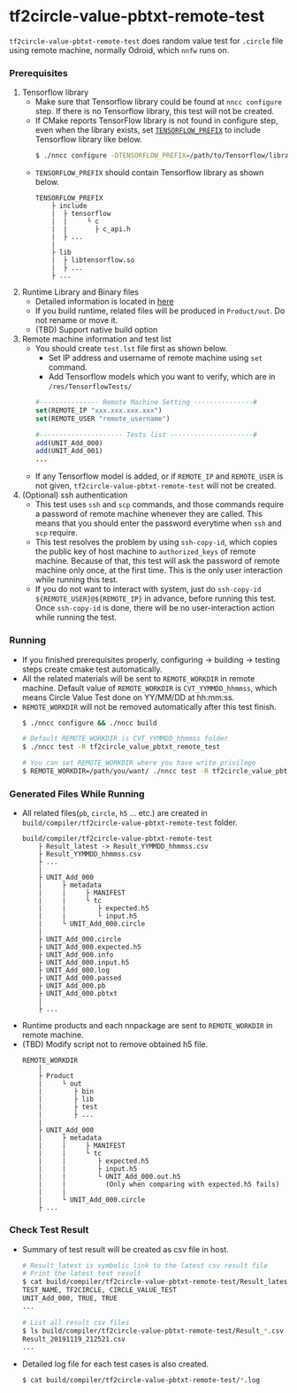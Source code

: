 # tf2circle-value-pbtxt-remote-test

`tf2circle-value-pbtxt-remote-test` does random value test for `.circle` file using remote machine, normally Odroid, which `nnfw` runs on.

### Prerequisites

1. Tensorflow library
    - Make sure that Tensorflow library could be found at `nncc configure` step. If there is no Tensorflow library, this test will not be created.
    - If CMake reports TensorFlow library is not found in configure step, even when the library exists, set [`TENSORFLOW_PREFIX`](../../infra/cmake/packages/TensorFlowConfig.cmake#1) to include Tensorflow library like below.
        ```sh
        $ ./nncc configure -DTENSORFLOW_PREFIX=/path/to/Tensorflow/library
        ```
    - `TENSORFLOW_PREFIX` should contain Tensorflow library as shown below.
        ```
        TENSORFLOW_PREFIX
            ├ include
            |  ├ tensorflow
            |  |     └ c
            |  |       ├ c_api.h
            |  ├ ...
            |
            ├ lib
            |  ├ libtensorflow.so
            |  ├ ...
            ├ ...
        ```
1. Runtime Library and Binary files
    - Detailed information is located in [here](../../docs/nnfw/howto/CrossBuildForArm.md)
    - If you build runtime, related files will be produced in `Product/out`. Do not rename or move it.
    - (TBD) Support native build option
1. Remote machine information and test list
    - You should create `test.lst` file first as shown below.
        - Set IP address and username of remote machine using `set` command.
        - Add Tensorflow models which you want to verify, which are in `/res/TensorflowTests/`
        ```cmake
        #--------------- Remote Machine Setting ---------------#
        set(REMOTE_IP "xxx.xxx.xxx.xxx")
        set(REMOTE_USER "remote_username")

        #--------------------- Tests list ---------------------#
        add(UNIT_Add_000)
        add(UNIT_Add_001)
        ...
        ```
    - If any Tensorflow model is added, or if `REMOTE_IP` and `REMOTE_USER` is not given, `tf2circle-value-pbtxt-remote-test` will not be created.
1. (Optional) ssh authentication
    - This test uses `ssh` and `scp` commands, and those commands require a password of remote machine whenever they are called. This means that you should enter the password everytime when `ssh` and `scp` require.
    - This test resolves the problem by using `ssh-copy-id`, which copies the public key of host machine to `authorized_keys` of remote machine. Because of that, this test will ask the password of remote machine only once, at the first time. This is the only user interaction while running this test.
    - If you do not want to interact with system, just do `ssh-copy-id ${REMOTE_USER}@${REMOTE_IP}` in advance, before running this test. Once `ssh-copy-id` is done, there will be no user-interaction action while running the test.

### Running

- If you finished prerequisites properly, configuring -> building -> testing steps create cmake test automatically.
- All the related materials will be sent to `REMOTE_WORKDIR` in remote machine. Default value of `REMOTE_WORKDIR` is `CVT_YYMMDD_hhmmss`, which means Circle Value Test done on YY/MM/DD at hh:mm:ss.
- `REMOTE_WORKDIR` will not be removed automatically after this test finish.
    ```sh
    $ ./nncc configure && ./nncc build

    # Default REMOTE_WORKDIR is CVT_YYMMDD_hhmmss folder
    $ ./nncc test -R tf2circle_value_pbtxt_remote_test

    # You can set REMOTE_WORKDIR where you have write privilege
    $ REMOTE_WORKDIR=/path/you/want/ ./nncc test -R tf2circle_value_pbtxt_remote_test
    ```

### Generated Files While Running

- All related files(`pb`, `circle`, `h5` ... etc.) are created in `build/compiler/tf2circle-value-pbtxt-remote-test` folder.
    ```
    build/compiler/tf2circle-value-pbtxt-remote-test
        ├ Result_latest -> Result_YYMMDD_hhmmss.csv
        ├ Result_YYMMDD_hhmmss.csv
        ├ ...
        |
        ├ UNIT_Add_000
        |     ├ metadata
        |     |     ├ MANIFEST
        |     |     └ tc
        |     |        ├ expected.h5
        |     |        └ input.h5
        |     └ UNIT_Add_000.circle
        |
        ├ UNIT_Add_000.circle
        ├ UNIT_Add_000.expected.h5
        ├ UNIT_Add_000.info
        ├ UNIT_Add_000.input.h5
        ├ UNIT_Add_000.log
        ├ UNIT_Add_000.passed
        ├ UNIT_Add_000.pb
        ├ UNIT_Add_000.pbtxt
        |
        ├ ...
    ```
- Runtime products and each nnpackage are sent to `REMOTE_WORKDIR` in remote machine.
- (TBD) Modify script not to remove obtained h5 file.
    ```
    REMOTE_WORKDIR
        |
        ├ Product
        |     └ out
        |        ├ bin
        |        ├ lib
        |        ├ test
        |        ├ ...
        |
        ├ UNIT_Add_000
        |     ├ metadata
        |     |     ├ MANIFEST
        |     |     └ tc
        |     |        ├ expected.h5
        |     |        ├ input.h5
        |     |        └ UNIT_Add_000.out.h5
        |     |          (Only when comparing with expected.h5 fails)
        |     |
        |     └ UNIT_Add_000.circle
        ├ ...
    ```

### Check Test Result

- Summary of test result will be created as csv file in host.
    ```sh
    # Result_latest is symbolic link to the latest csv result file
    # Print the latest test result
    $ cat build/compiler/tf2circle-value-pbtxt-remote-test/Result_latest
    TEST_NAME, TF2CIRCLE, CIRCLE_VALUE_TEST
    UNIT_Add_000, TRUE, TRUE
    ...

    # List all result csv files
    $ ls build/compiler/tf2circle-value-pbtxt-remote-test/Result_*.csv
    Result_20191119_212521.csv
    ...
    ```
- Detailed log file for each test cases is also created.
    ```sh
    $ cat build/compiler/tf2circle-value-pbtxt-remote-test/*.log
    ```
